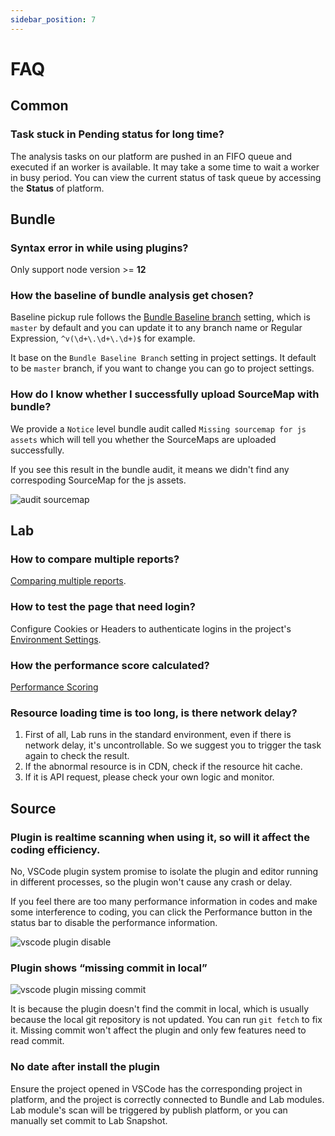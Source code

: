 ```yaml
---
sidebar_position: 7
---
```


# FAQ

## Common

### Task stuck in Pending status for long time?

The analysis tasks on our platform are pushed in an FIFO queue and executed if an worker is available. It may take a some time to wait a worker in busy period. You can view the current status of task queue by accessing the **Status** of platform.

## Bundle

### Syntax error in while using plugins?

Only support node version >= **12**

### How the baseline of bundle analysis get chosen?

Baseline pickup rule follows the [Bundle Baseline branch](./settings/basic-setting#Bundle-baseline-Branch) setting, which is `master` by default and you can update it to any branch name or Regular Expression, `^v(\d+\.\d+\.\d+)$` for example.

It base on the `Bundle Baseline Branch` setting in project settings. It default to be `master` branch, if you want to change you can go to project settings.

### How do I know whether I successfully upload SourceMap with bundle?

We provide a `Notice` level bundle audit called `Missing sourcemap for js assets` which will tell you whether the SourceMaps are uploaded successfully.

If you see this result in the bundle audit, it means we didn't find any correspoding SourceMap for the js assets.

![audit sourcemap](/faq/audit-sourcemap.png)

## Lab

### How to compare multiple reports?

[Comparing multiple reports](./lab/multi-reports).

### How to test the page that need login?

Configure Cookies or Headers to authenticate logins in the project's [Environment Settings](./settings/environment-setting).

### How the performance score calculated?

[Performance Scoring](https://web.dev/performance-scoring/)

### Resource loading time is too long, is there network delay?

1. First of all, Lab runs in the standard environment, even if there is network delay, it's uncontrollable. So we suggest you to trigger the task again to check the result.
2. If the abnormal resource is in CDN, check if the resource hit cache.
3. If it is API request, please check your own logic and monitor.

## Source

### Plugin is realtime scanning when using it, so will it affect the coding efficiency.

No, VSCode plugin system promise to isolate the plugin and editor running in different processes, so the plugin won't cause any crash or delay.

If you feel there are too many performance information in codes and make some interference to coding, you can click the Performance button in the status bar to disable the performance information.

![vscode plugin disable](/faq/vscode-plugin-disable.png)

### Plugin shows “missing commit in local”

![vscode plugin missing commit](/faq/vscode-plugin-missing-commit.png)

It is because the plugin doesn't find the commit in local, which is usually because the local git repository is not updated. You can run `git fetch` to fix it. Missing commit won't affect the plugin and only few features need to read commit.

### No date after install the plugin

Ensure the project opened in VSCode has the corresponding project in platform, and the project is correctly connected to Bundle and Lab modules. Lab module's scan will be triggered by publish platform, or you can manually set commit to Lab Snapshot.
